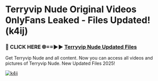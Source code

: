 # Terryvip Nude Original Videos 0nlyFans Leaked - Files Updated! (k4ij)

<h3>🔴 CLICK HERE 🌐==►► <a href="https://tinyurl.com/y5r63du9" rel="nofollow">Terryvip Nude Updated Files</a></h3>

Get Terryvip Nude and all content. Now you can access all videos and pictures of Terryvip Nude. New Updated Files 2025!

[![k4ij](https://i.imgur.com/UVo9nyh.gif)](https://tinyurl.com/y5r63du9)